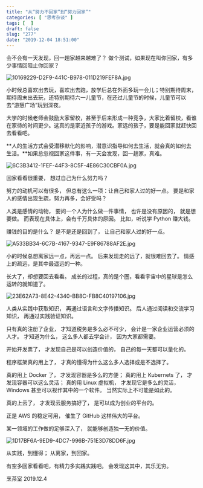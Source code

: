 ```yaml
---
title: "从“努力不回家”到“努力回家”"
categories: [ "思考杂谈" ]
tags: [  ]
draft: false
slug: "277"
date: "2019-12-04 18:51:00"
---
```


会不会有一天发现，回一趟家越来越难了？
做个测试，如果现在叫你回家，有多少事情回阻止你回家？

![10169229-D2F9-441C-B978-011D219FEF8A.jpg](https://imagehost-cdn.frytea.com/images/2019/12/04/10169229-D2F9-441C-B978-011D219FEF8A.jpg#shadow)

小时候总喜欢出去玩，喜欢出去跑，放学后总在外面多玩一会儿；特别期待周末，期待周末出去玩，还特别期待六一儿童节，在还过儿童节的时候，儿童节可以去“游憩广场”玩到深夜。

大学的时候老师会鼓励大家留校，甚至于后来形成一种竞争，大家比着留校，看谁在家待的时间更少。这真的是家近孩子的游戏。家远的孩子，要是能回家就赶快回去看看吧。

**人的生活方式会受潜移默化的影响，潜意识指导如何去生活，就会真的如何去生活。**如果总忽视回家这件事，有一天会发现，回一趟家，真难。

![6C3B3412-1FEF-44F3-8C5F-4E86C30CBF0A.jpg](https://imagehost-cdn.frytea.com/images/2019/12/04/6C3B3412-1FEF-44F3-8C5F-4E86C30CBF0A.jpg#shadow)

回家看看很重要，
想过自己为什么努力吗？

努力的动机可以有很多，
但总有这么一项：让自己和家人过的好一点。
要是和家人的感情出现生疏，努力再多，会好受吗？

人类是感情的动物，
要问一个人为什么做一件事情，
也许是没有原因的，
就是想要做。
而表现在具体上，会有千万具体的原因。
比如，听说学 Python 赚大钱。

赚钱的目的是什么？
是不是还是回到了，
让自己和家人过的好一点。

![A533BB34-6C7B-4167-9347-E9F86788AF2E.jpg](https://imagehost-cdn.frytea.com/images/2019/12/04/A533BB34-6C7B-4167-9347-E9F86788AF2E.jpg#shadow)

小的时候总想离家远一点，再远一点。
后来发现走的远了，就很难回去了。
情感上的疏远，是其中最遥远的一种。

长大了，却想要回去看看。
成长的过程，真的是个圈，看看宇宙中的星球是怎么运转的就知道了。

![23E62A73-8E42-4340-BB8C-FB8C40197106.jpg](https://imagehost-cdn.frytea.com/images/2019/12/04/23E62A73-8E42-4340-BB8C-FB8C40197106.jpg#shadow)


人类从实践中获取知识，
再通过语言和文字传播知识。
后人通过阅读和交流学习知识，
再通过实践验证知识。

只有真的注册了企业，
才知道税务是多么必不可少，
会计是一家企业运营必须的人才。
才知道为什么，
这么多人都去学会计，
因为大家都需要。

开始开发票了，
才发现自己是可以创造价值的，
自己的每一天都可以量化的。

程序框架真的用上了，
才真的懂得为什么这么多人选择或是不选择了。

真的用上 Docker 了，
才发现容器是多么的方便；
真的用上 Kubernets 了，
才发现容器可以这么灵活；
真的用 Linux 虚拟机，
才发现它是多么的灵活，
Windows 甚至可以视作其中的一个软件。
当然实际上不可能是如此的。

真的上云了，
才发现云服务搞好了，
是可以成为创业的平台的。

正是 AWS 的稳定可用，
催生了 GitHub 这样伟大的平台。

某一领域的工作做的足够深入了，
就能够创造独一无的价值。


![1D17BF6A-9ED9-4DC7-996B-751E3D78DD6F.jpg](https://imagehost-cdn.frytea.com/images/2019/12/04/1D17BF6A-9ED9-4DC7-996B-751E3D78DD6F.jpg#shadow)

从实践，到懂得；
从离家，到回家。

有空多回家看看吧，有精力多实践实践吧。
会发现这其中，其乐无穷。

烹茶室
2019.12.4